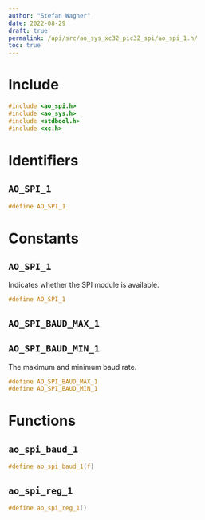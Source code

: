 ```yaml
---
author: "Stefan Wagner"
date: 2022-08-29
draft: true
permalink: /api/src/ao_sys_xc32_pic32_spi/ao_spi_1.h/
toc: true
---
```


# Include

```c
#include <ao_spi.h>
#include <ao_sys.h>
#include <stdbool.h>
#include <xc.h>
```

# Identifiers

## `AO_SPI_1`

```c
#define AO_SPI_1
```

# Constants

## `AO_SPI_1`

Indicates whether the SPI module is available.

```c
#define AO_SPI_1
```

## `AO_SPI_BAUD_MAX_1`
## `AO_SPI_BAUD_MIN_1`

The maximum and minimum baud rate.

```c
#define AO_SPI_BAUD_MAX_1
#define AO_SPI_BAUD_MIN_1
```

# Functions

## `ao_spi_baud_1`

```c
#define ao_spi_baud_1(f)
```

## `ao_spi_reg_1`

```c
#define ao_spi_reg_1()
```
